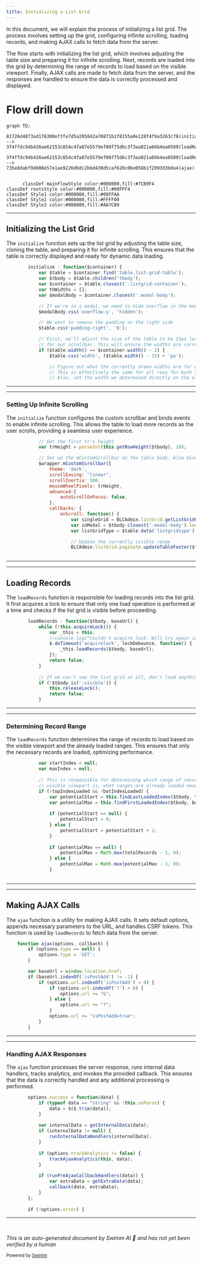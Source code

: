 ```yaml
---
title: Initializing a List Grid
---
```

In this document, we will explain the process of initializing a list grid. The process involves setting up the grid, configuring infinite scrolling, loading records, and making AJAX calls to fetch data from the server.

The flow starts with initializing the list grid, which involves adjusting the table size and preparing it for infinite scrolling. Next, records are loaded into the grid by determining the range of records to load based on the visible viewport. Finally, AJAX calls are made to fetch data from the server, and the responses are handled to ensure the data is correctly processed and displayed.

# Flow drill down

```mermaid
graph TD;
      81726d4873ad176300ef3fe7d5a205842a70871b1f8155a0e128f4f9a3263c78(initialize):::mainFlowStyle --> 3f4ffdc94b426ae62153c854c4fa07e5579ef00f75d6c3f3aa021a66b4ea0509(loadRecords):::mainFlowStyle

3f4ffdc94b426ae62153c854c4fa07e5579ef00f75d6c3f3aa021a66b4ea0509(loadRecords):::mainFlowStyle --> 735e8dabf9d808e57e1ae9226d6dc2bbd430d5caf620c06e056b1f2093d3b0a4(ajax):::mainFlowStyle


      classDef mainFlowStyle color:#000000,fill:#7CB9F4
classDef rootsStyle color:#000000,fill:#00FFF4
classDef Style1 color:#000000,fill:#00FFAA
classDef Style2 color:#000000,fill:#FFFF00
classDef Style3 color:#000000,fill:#AA7CB9
```

<SwmSnippet path="/admin/broadleaf-open-admin-platform/src/main/resources/open_admin_style/js/admin/components/listGrid-paginate.js" line="974">

---

## Initializing the List Grid

The <SwmToken path="admin/broadleaf-open-admin-platform/src/main/resources/open_admin_style/js/admin/components/listGrid-paginate.js" pos="974:1:1" line-data="        initialize : function($container) {">`initialize`</SwmToken> function sets up the list grid by adjusting the table size, cloning the table, and preparing it for infinite scrolling. This ensures that the table is correctly displayed and ready for dynamic data loading.

```javascript
        initialize : function($container) {
            var $table = $container.find('table.list-grid-table');
            var $tbody = $table.children('tbody');
            var $container = $table.closest('.listgrid-container');
            var thWidths = [];
            var $modalBody = $container.closest('.modal-body');

            // If we're in a modal, we need to hide overflow in the modal to calculate sizes correclty. We'll restore this.
            $modalBody.css('overflow-y', 'hidden');

            // We want to remove the padding on the right side
            $table.css('padding-right', '0');

            // First, we'll adjust the size of the table to be 15px less, since this is the margin we need
            // for our scrollbar. This will ensure the widths are correct once we draw the scrollbar
            if ($table.width() == $container.width() - 2) {
                $table.css('width', ($table.width() - 15) + 'px');

                // Figure out what the currently drawn widths are for each row
                // This is effectively the same for all rows for both the head and the body for now
                // Also, set the width we determined directly on the element
```

---

</SwmSnippet>

<SwmSnippet path="/admin/broadleaf-open-admin-platform/src/main/resources/open_admin_style/js/admin/components/listGrid-paginate.js" line="1017">

---

### Setting Up Infinite Scrolling

The <SwmToken path="admin/broadleaf-open-admin-platform/src/main/resources/open_admin_style/js/admin/components/listGrid-paginate.js" pos="974:1:1" line-data="        initialize : function($container) {">`initialize`</SwmToken> function configures the custom scrollbar and binds events to enable infinite scrolling. This allows the table to load more records as the user scrolls, providing a seamless user experience.

```javascript
            // Get the first tr's height
            var trHeight = parseInt(this.getRowHeight($tbody), 10);

            // Set up the mCustomScrollbar on the table body. Also bind the necessary events to enable infinite scrolling
            $wrapper.mCustomScrollbar({
                theme: 'dark',
                scrollEasing: "linear",
                scrollInertia: 500,
                mouseWheelPixels: trHeight,
                advanced:{
                    autoScrollOnFocus: false,
                },
                callbacks: {
                    onScroll: function() {
                        var singleGrid = BLCAdmin.listGrid.getListGridCount($) == 1;
                        var inModal = $tbody.closest('.modal-body').length === 1;
                        var listGridType = $table.data('listgridtype');

                        // Update the currently visible range
                        BLCAdmin.listGrid.paginate.updateTableFooter($tbody);
                        
```

---

</SwmSnippet>

<SwmSnippet path="/admin/broadleaf-open-admin-platform/src/main/resources/open_admin_style/js/admin/components/listGrid-paginate.js" line="338">

---

## Loading Records

The <SwmToken path="admin/broadleaf-open-admin-platform/src/main/resources/open_admin_style/js/admin/components/listGrid-paginate.js" pos="338:1:1" line-data="        loadRecords : function($tbody, baseUrl) {">`loadRecords`</SwmToken> function is responsible for loading records into the list grid. It first acquires a lock to ensure that only one load operation is performed at a time and checks if the list grid is visible before proceeding.

```javascript
        loadRecords : function($tbody, baseUrl) {
            while (!this.acquireLock()) {
                var _this = this;
                //console.log("Couldn't acquire lock. Will try again in " + lockDebounce + "ms");
                $.doTimeout('acquirelock', lockDebounce, function() {
                    _this.loadRecords($tbody, baseUrl);
                });
                return false;
            }
            
            // If we can't see the list grid at all, don't load anything
            if (!$tbody.is(':visible')) {
                this.releaseLock();
                return false;
            }
```

---

</SwmSnippet>

<SwmSnippet path="/admin/broadleaf-open-admin-platform/src/main/resources/open_admin_style/js/admin/components/listGrid-paginate.js" line="363">

---

### Determining Record Range

The <SwmToken path="admin/broadleaf-open-admin-platform/src/main/resources/open_admin_style/js/admin/components/listGrid-paginate.js" pos="338:1:1" line-data="        loadRecords : function($tbody, baseUrl) {">`loadRecords`</SwmToken> function determines the range of records to load based on the visible viewport and the already loaded ranges. This ensures that only the necessary records are loaded, optimizing performance.

```javascript
            var startIndex = null;
            var maxIndex = null;
            
            // This is responsible for determining which range of records to load, considering what the currently
            // visible viewport is, what ranges are already loaded near the viewport, and the maximum page size
            if (!topIndexLoaded && !botIndexLoaded) {
                var potentialStart = this.findLastLoadedIndex($tbody, topIndex);
                var potentialMax = this.findFirstLoadedIndex($tbody, botIndex);
                
                if (potentialStart == null) {
                    potentialStart = 0;
                } else {
                    potentialStart = potentialStart + 1;
                }
                
                if (potentialMax == null) {
                    potentialMax = Math.max(totalRecords - 1, 0);
                } else {
                    potentialMax = Math.max(potentialMax - 1, 0);
                }
                
```

---

</SwmSnippet>

<SwmSnippet path="/common/src/main/resources/common_style/js/BLC.js" line="135">

---

## Making AJAX Calls

The <SwmToken path="common/src/main/resources/common_style/js/BLC.js" pos="135:3:3" line-data="    function ajax(options, callback) {">`ajax`</SwmToken> function is a utility for making AJAX calls. It sets default options, appends necessary parameters to the URL, and handles CSRF tokens. This function is used by <SwmToken path="admin/broadleaf-open-admin-platform/src/main/resources/open_admin_style/js/admin/components/listGrid-paginate.js" pos="338:1:1" line-data="        loadRecords : function($tbody, baseUrl) {">`loadRecords`</SwmToken> to fetch data from the server.

```javascript
    function ajax(options, callback) {
        if (options.type == null) {
            options.type = 'GET';
        }

        var baseUrl = window.location.href;
        if (baseUrl.indexOf('isPostAdd') != -1) {
            if (options.url.indexOf('isPostAdd') < 0) {
                if (options.url.indexOf('?') > 0) {
                    options.url += "&";
                } else {
                    options.url += "?";
                }
                options.url += "isPostAdd=true";
            }
        }
```

---

</SwmSnippet>

<SwmSnippet path="/common/src/main/resources/common_style/js/BLC.js" line="214">

---

### Handling AJAX Responses

The <SwmToken path="common/src/main/resources/common_style/js/BLC.js" pos="135:3:3" line-data="    function ajax(options, callback) {">`ajax`</SwmToken> function processes the server response, runs internal data handlers, tracks analytics, and invokes the provided callback. This ensures that the data is correctly handled and any additional processing is performed.

```javascript
        options.success = function(data) {
            if (typeof data == "string" && !this.noParse) {
                data = $($.trim(data));
            }
            
            var internalData = getInternalData(data);
            if (internalData != null) {
                runInternalDataHandlers(internalData);
            }
            
            if (options.trackAnalytics != false) {
                trackAjaxAnalytics(this, data);
            }
                        
            if (runPreAjaxCallbackHandlers(data)) {
                var extraData = getExtraData(data);
                callback(data, extraData);
            }
        };
        
        if (!options.error) {
```

---

</SwmSnippet>

&nbsp;

*This is an auto-generated document by Swimm AI 🌊 and has not yet been verified by a human*

<SwmMeta version="3.0.0" repo-id="Z2l0aHViJTNBJTNBQnJvYWRsZWFmQ29tbWVyY2UtZGVtby1uZXclM0ElM0FTd2ltbS1EZW1v" repo-name="BroadleafCommerce-demo-new" doc-type="flows"><sup>Powered by [Swimm](/)</sup></SwmMeta>
